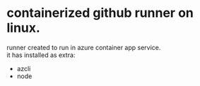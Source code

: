 # containerized github runner on linux.

runner created to run in azure container app service.  
it has installed as extra:
  - azcli
  - node

